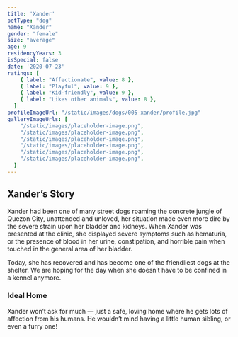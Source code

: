 ```yaml
---
title: 'Xander'
petType: "dog"
name: "Xander"
gender: "female"
size: "average"
age: 9
residencyYears: 3
isSpecial: false
date: '2020-07-23'
ratings: [
    { label: "Affectionate", value: 8 },
    { label: "Playful", value: 9 },
    { label: "Kid-friendly", value: 9 },
    { label: "Likes other animals", value: 8 },
  ]
profileImageUrl: "/static/images/dogs/005-xander/profile.jpg"
galleryImageUrls: [
    "/static/images/placeholder-image.png",
    "/static/images/placeholder-image.png",
    "/static/images/placeholder-image.png",
    "/static/images/placeholder-image.png",
    "/static/images/placeholder-image.png",
    "/static/images/placeholder-image.png",
  ]
---
```


## Xander’s Story

Xander had been one of many street dogs roaming the concrete jungle of Quezon City, unattended and unloved, her situation made even more dire by the severe strain upon her bladder and kidneys. When Xander was presented at the clinic, she displayed severe symptoms such as hematuria, or the presence of blood in her urine, constipation, and horrible pain when touched in the general area of her bladder.

Today, she has recovered and has become one of the friendliest dogs at the shelter. We are hoping for the day when she doesn’t have to be confined in a kennel anymore.

### Ideal Home

Xander won’t ask for much — just a safe, loving home where he gets lots of affection from his humans. He wouldn’t mind having a little human sibling, or even a furry one!
